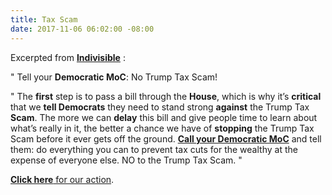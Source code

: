 ```yaml
---
title: Tax Scam
date: 2017-11-06 06:02:00 -08:00
---
```


Excerpted from [**Indivisible**](https://www.indivisible.org/) :

"  Tell your **Democratic MoC**: No Trump Tax Scam! 

"  The **first** step is to pass a bill through the **House**, which is why it’s **critical** that we **tell Democrats** they need to stand strong **against** the Trump Tax **Scam**. The more we can **delay** this bill and give people time to learn about what’s really in it, the better a chance we have of **stopping** the Trump Tax Scam before it ever gets off the ground. [**Call your Democratic MoC**](http://act.indivisible.org/call/trump-tax-scam-dems/?t=9&akid=4943%2E37%2Epd0LsF) and tell them: do everything you can to prevent tax cuts for the wealthy at the expense of everyone else. NO to the Trump Tax Scam.  "

[**Click here** for our action](http://act.indivisible.org/call/trump-tax-scam-dems/?t=9&akid=4943%2E37%2Epd0LsF).


